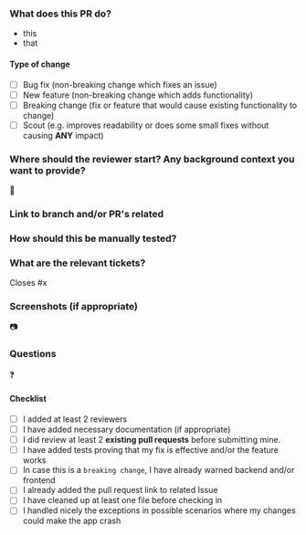 ### What does this PR do?
- this
- that

#### Type of change
<!--- What types of changes does your code introduce? Put an `x` in all the boxes that apply: -->
- [ ] Bug fix (non-breaking change which fixes an issue)
- [ ] New feature (non-breaking change which adds functionality)
- [ ] Breaking change (fix or feature that would cause existing functionality to change)
- [ ] Scout (e.g. improves readability or does some small fixes without causing **ANY** impact)

### Where should the reviewer start? Any background context you want to provide?
:checkered_flag:

### Link to branch and/or PR's related

### How should this be manually tested?

### What are the relevant tickets?
Closes #x

### Screenshots (if appropriate)
:camera:

### Questions
:question:

#### Checklist
- [ ] I added at least 2 reviewers
- [ ] I have added necessary documentation (if appropriate)
- [ ] I did review at least 2 **existing pull requests** before submitting mine.
- [ ] I have added tests proving that my fix is effective and/or the feature works
- [ ] In case this is a `breaking change`, I have already warned backend and/or frontend
- [ ] I already added the pull request link to related Issue
- [ ] I have cleaned up at least one file before checking in <!--- http://programmer.97things.oreilly.com/wiki/index.php/The_Boy_Scout_Rule -->
- [ ] I handled nicely the exceptions in possible scenarios where my changes could make the app crash
